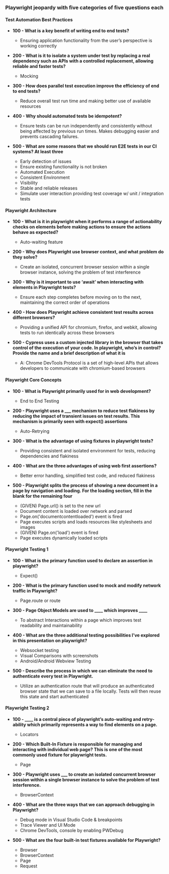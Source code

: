 ### Playwright jeopardy with five categories of five questions each

#### Test Automation Best Practices
- **100 - What is a key benefit of writing end to end tests?**
  - Ensuring application functionality from the user’s perspective is working correctly
  
- **200 - What is it to isolate a system under test by replacing a real dependency such as APIs with a controlled replacement, allowing reliable and faster tests?**
  - Mocking
  
- **300 - How does parallel test execution improve the efficiency of end to end tests?**
  - Reduce overall test run time and making better use of available resources
  
- **400 - Why should automated tests be idempotent?**
  - Ensure tests can be run independently and consistently without being affected by previous run times. Makes debugging easier and prevents cascading failures.
  
- **500 - What are some reasons that we should run E2E tests in our CI systems? At least three**
  - Early detection of issues
  - Ensure existing functionality is not broken
  - Automated Execution
  - Consistent Environment
  - Visibility
  - Stable and reliable releases
  - Simulate user interaction providing test coverage w/ unit / integration tests

#### Playwright Architecture
- **100 - What is it in playwright when it performs a range of actionability checks on elements before making actions to ensure the actions behave as expected?**
  - Auto-waiting feature
  
- **200 - Why does Playwright use browser context, and what problem do they solve?**
  - Create an isolated, concurrent browser session within a single browser instance, solving the problem of test interference
  
- **300 - Why is it important to use ‘await’ when interacting with elements in Playwright tests?**
  - Ensure each step completes before moving on to the next, maintaining the correct order of operations
  
- **400 - How does Playwright achieve consistent test results across different browsers?**
  - Providing a unified API for chromium, firefox, and webkit, allowing tests to run identically across these browsers
  
- **500 - Cypress uses a custom injected library in the browser that takes control of the execution of your code. In playwright, who’s in control? Provide the name and a brief description of what it is**
  - A: Chrome DevTools Protocol is a set of high-level APIs that allows developers to communicate with chromium-based browsers

#### Playwright Core Concepts
- **100 - What is Playwright primarily used for in web development?**
  - End to End Testing
  
- **200 - Playwright uses a ___ mechanism to reduce test flakiness by reducing the impact of transient issues on test results. This mechanism is primarily seen with expect() assertions**
  - Auto-Retrying
  
- **300 - What is the advantage of using fixtures in playwright tests?**
  - Providing consistent and isolated environment for tests, reducing dependencies and flakiness
  
- **400 - What are the three advantages of using web first assertions?**
  - Better error handling, simplified test code, and reduced flakiness
  
- **500 - Playwright splits the process of showing a new document in a page by navigation and loading. For the loading section, fill in the blank for the remaining four**
  - (GIVEN) Page.url() is set to the new url
  - Document content is loaded over network and parsed
  - Page.on('documentcontentloaded') event is fired
  - Page executes scripts and loads resources like stylesheets and images
  - (GIVEN) Page.on('load') event is fired
  - Page executes dynamically loaded scripts

#### Playwright Testing 1
- **100 - What is the primary function used to declare an assertion in playwright?**
  - Expect()
  
- **200 - What is the primary function used to mock and modify network traffic in Playwright?**
  - Page.route or route
  
- **300 - Page Object Models are used to ____ which improves ____**
  - To abstract Interactions within a page which improves test readability and maintainability
  
- **400 - What are the three additional testing possibilities I’ve explored in this presentation on playwright?**
  - Websocket testing
  - Visual Comparisons with screenshots
  - Android/Android Webview Testing
  
- **500 - Describe the process in which we can eliminate the need to authenticate every test in Playwright.**
  - Utilize an authentication route that will produce an authenticated browser state that we can save to a file locally. Tests will then reuse this state and start authenticated

#### Playwright Testing 2
- **100 - ____ is a central piece of playwright’s auto-waiting and retry-ability which primarily represents a way to find elements on a page.**
  - Locators
  
- **200 - Which Built-In Fixture is responsible for managing and interacting with individual web page? This is one of the most commonly used fixture for playwright tests.**
  - Page
  
- **300 - Playwright uses ___ to create an isolated concurrent browser session within a single browser instance to solve the problem of test interference.**
  - BrowserContext
  
- **400 - What are the three ways that we can approach debugging in Playwright?**
  - Debug mode in Visual Studio Code & breakpoints
  - Trace Viewer and UI Mode
  - Chrome DevTools, console by enabling PWDebug
  
- **500 - What are the four built-in test fixtures available for Playwright?**
  - Browser
  - BrowserContext
  - Page
  - Request
